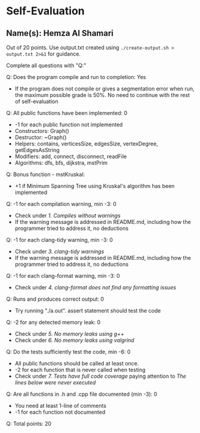# Self-Evaluation

## Name(s): Hemza Al Shamari

Out of 20 points. Use output.txt created using 
`./create-output.sh > output.txt 2>&1` for guidance.

Complete all questions with "Q:"

Q: Does the program compile and run to completion: Yes

- If the program does not compile or gives a segmentation error when run, 
the maximum possible grade is 50%. No need to continue with the rest of self-evaluation

Q: All public functions have been implemented: 0

- -1 for each public function not implemented
- Constructors:  Graph()
- Destructor: ~Graph()
- Helpers: contains, verticesSize, edgesSize, vertexDegree, getEdgesAsString
- Modifiers: add, connect, disconnect, readFile
- Algorithms: dfs, bfs, dijkstra, mstPrim

Q: Bonus function - mstKruskal:

- +1 if Minimum Spanning Tree using Kruskal's algorithm has been implemented

Q: -1 for each compilation warning, min -3: 0

- Check under *1. Compiles without warnings*
- If the warning message is addressed in README.md, including how the programmer tried to address it, no deductions

Q: -1 for each clang-tidy warning, min -3: 0

- Check under *3. clang-tidy warnings*
- If the warning message is addressed in README.md, including how the programmer tried to address it, no deductions

Q: -1 for each clang-format warning, min -3: 0

- Check under *4. clang-format does not find any formatting issues*

Q: Runs and produces correct output: 0

- Try running "./a.out". assert statement should test the code

Q: -2 for any detected memory leak: 0

- Check under *5. No memory leaks using g++*
- Check under *6. No memory leaks using valgrind*

Q: Do the tests sufficiently test the code, min -6: 0 

- All public functions should be called at least once.
- -2 for each function that is never called when testing
- Check under *7. Tests have full code coverage* paying attention to *The lines below were never executed*

Q: Are all functions in .h and .cpp file documented (min -3): 0

- You need at least 1-line of comments
- -1 for each function not documented

Q: Total points: 20